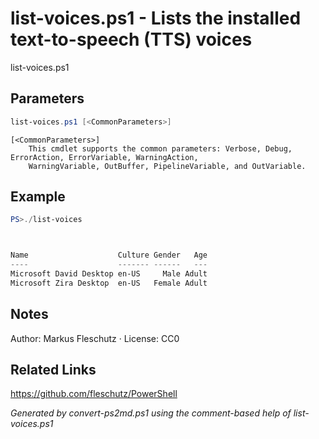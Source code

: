# list-voices.ps1 - Lists the installed text-to-speech (TTS) voices

list-voices.ps1

## Parameters
```powershell
list-voices.ps1 [<CommonParameters>]

```

```
[<CommonParameters>]
    This cmdlet supports the common parameters: Verbose, Debug, ErrorAction, ErrorVariable, WarningAction, 
    WarningVariable, OutBuffer, PipelineVariable, and OutVariable.
```

## Example
```powershell
PS>./list-voices



Name                    Culture Gender   Age
----                    ------- ------   ---
Microsoft David Desktop en-US     Male Adult
Microsoft Zira Desktop  en-US   Female Adult
```


## Notes
Author: Markus Fleschutz · License: CC0

## Related Links
https://github.com/fleschutz/PowerShell

*Generated by convert-ps2md.ps1 using the comment-based help of list-voices.ps1*
